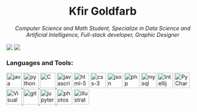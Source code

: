 <h1 align="center">Kfir Goldfarb</h1>

<p align="center"><i>
Computer Science and Math Student, Specialize in Data Science and Artificial Intelligence, Full-stack developer, Graphic Designer
</i></p>


<img align="center" src="https://github-readme-stats.vercel.app/api/top-langs/?username=kggold4&theme=react&layout=compact" />
<img align="center" src="https://github-readme-stats.vercel.app/api?username=kggold4&show_icons=true&theme=react&layout=compact&line_height=20" />


<h3 align="left">Languages and Tools:</h3>
<p align="left">
<a href="https://www.java.com" target="Java"> <img src="https://github.com/tomchen/stack-icons/blob/master/logos/java.svg" alt="java" width="40" height="40"/>  </a>
<a href="https://www.python.org" target="Python"> <img src="https://github.com/tomchen/stack-icons/blob/master/logos/python.svg" alt="python" width="40" height="40"/>  </a>
<a href="https://en.wikipedia.org/wiki/C_(programming_language)" title="C"> <img src="https://github.com/tomchen/stack-icons/blob/master/logos/c.svg" alt="C" width="40" height="40"/>  </a>
<a href="https://developer.mozilla.org/he/docs/Web/JavaScript"> <img src="https://github.com/tomchen/stack-icons/blob/master/logos/javascript.svg" alt="javascript" width="40" height="40"/></a>
<a href="https://developer.mozilla.org/he/docs/Web/HTML"> <img src="https://github.com/tomchen/stack-icons/blob/master/logos/html-5.svg" alt="html-5" width="40" height="40"/></a>
<a href="https://developer.mozilla.org/en-US/docs/Web/CSS"> <img src="https://github.com/tomchen/stack-icons/blob/master/logos/css-3.svg" alt="css-3" width="40" height="40"/></a>
<a href="https://www.json.org/json-en.html"> <img src="https://github.com/tomchen/stack-icons/blob/master/logos/json.svg" alt="json" width="40" height="40"/></a>
<a href="https://www.php.net/"> <img src="https://github.com/tomchen/stack-icons/blob/master/logos/php.svg" alt="php" width="40" height="40"/></a>
<a href="https://www.mysql.com/"> <img src="https://github.com/tomchen/stack-icons/blob/master/logos/mysql.svg" alt="mysql" width="40" height="40"/></a>
<a href="https://www.jetbrains.com/idea/" title="Intellij IDEA"> <img src="https://github.com/tomchen/stack-icons/blob/master/logos/intellij-idea.svg" alt="Intellij IDEA" width="40" height="40"/></a>  
<a href="https://www.jetbrains.com/pycharm/" target="PyCharm"> <img src="https://github.com/tomchen/stack-icons/blob/master/logos/pycharm.svg" alt="PyCharm" width="40" height="40"/></a>
<a href="https://code.visualstudio.com/" title="Visual Studio Code"> <img src="https://github.com/tomchen/stack-icons/blob/master/logos/visual-studio-code.svg" alt="Visual Studio Code" width="40" height="40"/>  </a>  
<a href="https://git-scm.com/" target="git"> <img src="https://www.vectorlogo.zone/logos/git-scm/git-scm-icon.svg" alt="git" width="40" height="40"/>  </a>
<a href="https://jupyter.org/" target="jupyter"> <img src="https://github.com/tomchen/stack-icons/blob/master/logos/jupyter.svg" alt="jupyter" width="40" height="40"/>  </a>
<a href="http://adobe.com/il_he/products/photoshop.html"> <img src="https://github.com/tomchen/stack-icons/blob/master/logos/adobe-photoshop.svg" alt="photoshop" width="40" height="40"/></a>
<a href="http://adobe.com/il_he/products/illustrator.html" target="illustrator"> <img src="https://github.com/tomchen/stack-icons/blob/master/logos/adobe-illustrator.svg" alt="illustrator" width="40" height="40"/></a>
</p>


